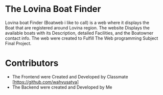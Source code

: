 # The Lovina Boat Finder
Lovina boat Finder (Boatweb i like to call) is a web where it displays the Boat that are registered around Lovina region. 
The website Displays the available boats with its Description, detailed Facilities, and the Boatowner contact info. 
The web were created to Fulfill The Web programming Subject Final Project.
# Contributors
- The Frontend were Created and Developed by Classmate [https://github.com/wahyusatya]
- The Backend were created and Developed by Me
